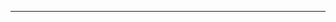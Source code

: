 <!--
CO_OP_TRANSLATOR_METADATA:
{
  "original_hash": "661bbc8e2592ebbb96aa84b1462f5755",
  "translation_date": "2025-08-28T20:16:28+00:00",
  "source_file": "03-CoreGenerativeAITechniques/README.md",
  "language_code": "mo"
}
-->


---

